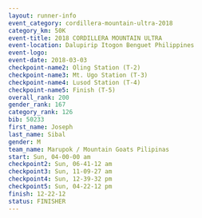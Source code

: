 ```yaml
---
layout: runner-info 
event_category: cordillera-mountain-ultra-2018 
category_km: 50K 
event-title: 2018 CORDILLERA MOUNTAIN ULTRA 
event-location: Dalupirip Itogon Benguet Philippines 
event-logo: 
event-date: 2018-03-03 
checkpoint-name2: Oling Station (T-2) 
checkpoint-name3: Mt. Ugo Station (T-3) 
checkpoint-name4: Lusod Station (T-4) 
checkpoint-name5: Finish (T-5) 
overall_rank: 200
gender_rank: 167
category_rank: 126
bib: 50233
first_name: Joseph
last_name: Sibal
gender: M
team_name: Marupok / Mountain Goats Pilipinas
start: Sun, 04-00-00 am
checkpoint2: Sun, 06-41-12 am
checkpoint3: Sun, 11-09-27 am
checkpoint4: Sun, 12-39-32 pm
checkpoint5: Sun, 04-22-12 pm
finish: 12-22-12
status: FINISHER
---
```

